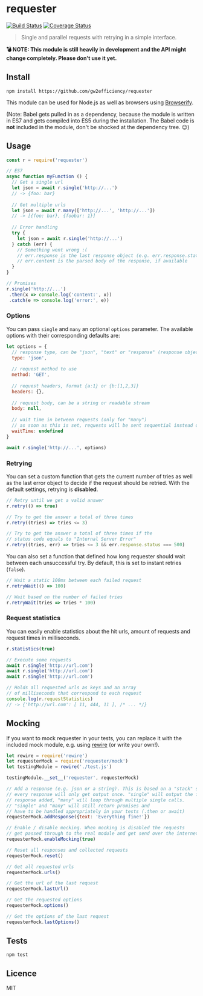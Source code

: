 # requester

[![Build Status](https://img.shields.io/travis/gw2efficiency/requester.svg?style=flat-square)](https://travis-ci.org/gw2efficiency/requester)
[![Coverage Status](https://img.shields.io/codecov/c/github/gw2efficiency/requester/master.svg?style=flat-square)](https://codecov.io/github/gw2efficiency/requester)

> Single and parallel requests with retrying in a simple interface.

**:bomb: NOTE: This module is still heavily in development and the API might change completely. Please don't use it yet.**

## Install

```
npm install https://github.com/gw2efficiency/requester
```

This module can be used for Node.js as well as browsers using [Browserify](https://github.com/substack/browserify-handbook#how-node_modules-works).

(Note: Babel gets pulled in as a dependency, because the module is written in ES7 and 
gets compiled into ES5 during the installation. The Babel code is **not** included in the module, 
don't be shocked at the dependency tree. :wink:)

## Usage

```js
const r = require('requester')

// ES7
async function myFunction () {
  // Get a single url
  let json = await r.single('http://...')
  // -> {foo: bar}
	
  // Get multiple urls
  let json = await r.many(['http://...', 'http://...'])
  // -> [{foo: bar}, {foobar: 1}]
	
  // Error handling
  try {
	let json = await r.single('http://...')
  } catch (err) {
	// Something went wrong :(
	// err.response is the last response object (e.g. err.response.status)
	// err.content is the parsed body of the response, if available
  }
}

// Promises
r.single('http://...')
 .then(x => console.log('content:', x))
 .catch(e => console.log('error:', e))
```

### Options

You can pass `single` and `many` an optional `options` parameter. 
The available options with their corresponding defaults are:

```js
let options = {
  // response type, can be "json", "text" or "response" (response object)
  type: 'json',
  
  // request method to use
  method: 'GET',
  
  // request headers, format {a:1} or {b:[1,2,3]}
  headers: {},
  
  // request body, can be a string or readable stream
  body: null,
  
  // wait time in between requests (only for "many")
  // as soon as this is set, requests will be sent sequential instead of parallel
  waitTime: undefined
}

await r.single('http://...', options)
```

### Retrying

You can set a custom function that gets the current number of tries as well as
the last error object to decide if the request should be retried. With the default settings,
retrying is **disabled**.

```js
// Retry until we get a valid answer
r.retry(() => true)

// Try to get the answer a total of three times
r.retry((tries) => tries <= 3)

// Try to get the answer a total of three times if the
// status code equals to "Internal Server Error"
r.retry((tries, err) => tries <= 3 && err.response.status === 500)
```

You can also set a function that defined how long requester should wait
between each unsuccessful try. By default, this is set to instant retries (`false`).

```js
// Wait a static 100ms between each failed request
r.retryWait(() => 100)

// Wait based on the number of failed tries
r.retryWait(tries => tries * 100)
```

### Request statistics

You can easily enable statistics about the hit urls, amount of requests and request times in milliseconds.

```js
r.statistics(true)

// Execute some requests
await r.single('http://url.com')
await r.single('http://url.com')
await r.single('http://url.com')

// Holds all requested urls as keys and an array
// of milliseconds that correspond to each request
console.log(r.requestStatistics)
// -> {'http://url.com': [ 11, 444, 11 ], /* ... */}
```

## Mocking

If you want to mock requester in your tests, you can replace it with
the included mock module, e.g. using [rewire](https://github.com/jhnns/rewire) (or write your own!).

```js
let rewire = require('rewire')
let requesterMock = require('requester/mock')
let testingModule = rewire('./test.js')

testingModule.__set__('requester', requesterMock)

// Add a response (e.g. json or a string). This is based on a "stack" system,
// every response will only get output once. "single" will output the first 
// response added, "many" will loop through multiple single calls.
// "single" and "many" will still return promises and 
// have to be handled appropriately in your tests (.then or await)
requesterMock.addResponse({text: 'Everything fine!'})

// Enable / disable mocking. When mocking is disabled the requests
// get passed through to the real module and get send over the internet
requesterMock.enableMocking(true)

// Reset all responses and collected requests
requesterMock.reset()

// Get all requested urls
requesterMock.urls()

// Get the url of the last request
requesterMock.lastUrl()

// Get the requested options
requesterMock.options()

// Get the options of the last request
requesterMock.lastOptions()
```

## Tests

```
npm test
```

## Licence

MIT
